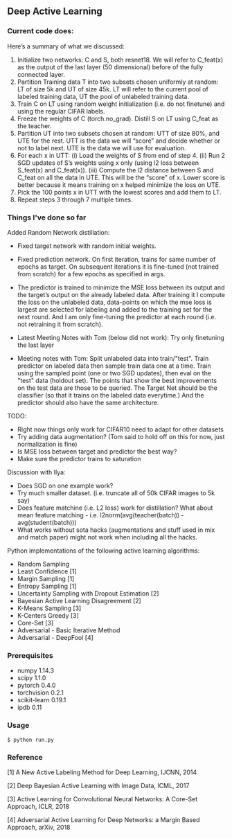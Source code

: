 ## Deep Active Learning

### Current code does: 
Here’s a summary of what we discussed:
1. Initialize two networks: C and S, both resnet18. We will refer to C_feat(x) as the output of the last layer (50 dimensional) before of the fully connected layer. 
2. Partition Training data T into two subsets chosen uniformly at random: LT of size 5k and UT of size 45k. LT will refer to the current pool of labeled training data, UT the pool of unlabeled training data. 
3. Train C on LT using random weight initialization (i.e. do not finetune) and using the regular CIFAR labels. 
4. Freeze the weights of C (torch.no_grad). Distill S on LT using C_feat as the teacher. 
5. Partition UT into two subsets chosen at random: UTT of size 80%, and UTE for the rest. UTT is the data we will “score” and decide whether or not to label next. UTE is the data we will use for evaluation. 
6. For each x in UTT: (i) Load the weights of S from end of step 4. (ii) Run 2 SGD updates of S’s weights using x only (using l2 loss between S_feat(x) and C_feat(x)). (iii) Compute the l2 distance between S and C_feat on all the data in UTE. This will be the “score” of x. Lower score is better because it means training on x helped minimize the loss on UTE. 
7. Pick the 100 points x in UTT with the lowest scores and add them to LT. 
8. Repeat steps 3 through 7 multiple times. 
### Things I've done so far
Added Random Network distillation:
- Fixed target network with random initial weights.
- Fixed prediction network. On first iteration, trains for same number of 
epochs as target. On subsequent iterations it is fine-tuned 
(not trained from scratch) for a few epochs as specified in args.
- The predictor is trained to minimize the MSE loss between its output and 
the target’s output on the already labeled data. After training it I compute 
the loss on the unlabeled data,  data-points on which the mse loss is largest 
are selected for labeling and added to the training set for the next round. 
And I am only fine-tuning the predictor at each round (i.e. not retraining it 
from scratch).

- Latest Meeting Notes with Tom (below did not work): Try only finetuning the 
last layer
- Meeting notes with Tom: Split unlabeled data into train/"test".
Train predictor on labeled data then sample train data one at a time.
Train using the sampled point (one or two SGD updates), then eval on the 
"test" data (holdout set). The points that show the best improvements
on the test data are those to be queried. 
The Target Net should be the classifier (so that it trains 
on the labeled data everytime.) And the predictor should also have
the same architecture. 

TODO:
- Right now things only work for CIFAR10 need to adapt for other datasets
- Try adding data augmentation? (Tom said to hold off on this for now, 
just normalization is fine)
- Is MSE loss between target and predictor the best way?
- Make sure the predictor trains to saturation

Discussion with Ilya:
- Does SGD on one example work? 
- Try much smaller dataset. (i.e. truncate all of 50k CIFAR images to 5k say)
- Does feature matchine (i.e. L2 loss) work for distillation? 
What about mean feature matching -
i.e. l2norm(avg(teacher(batch)) - avg(student(batch)))
- What works without sota hacks (augmentations and stuff used in mix and match 
paper) might not work when including all the hacks. 

Python implementations of the following active learning algorithms:

- Random Sampling
- Least Confidence [1]
- Margin Sampling [1]
- Entropy Sampling [1]
- Uncertainty Sampling with Dropout Estimation [2]
- Bayesian Active Learning Disagreement [2]
- K-Means Sampling [3]
- K-Centers Greedy [3]
- Core-Set [3]
- Adversarial - Basic Iterative Method
- Adversarial - DeepFool [4]

### Prerequisites 
- numpy            1.14.3
- scipy            1.1.0
- pytorch          0.4.0
- torchvision      0.2.1
- scikit-learn     0.19.1
- ipdb             0.11

### Usage 

    $ python run.py

### Reference

[1] A New Active Labeling Method for Deep Learning, IJCNN, 2014

[2] Deep Bayesian Active Learning with Image Data, ICML, 2017

[3] Active Learning for Convolutional Neural Networks: A Core-Set Approach, ICLR, 2018

[4] Adversarial Active Learning for Deep Networks: a Margin Based Approach, arXiv, 2018
